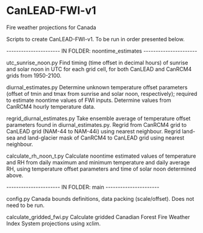 # CanLEAD-FWI-v1
Fire weather projections for Canada

Scripts to create CanLEAD-FWI-v1. To be run in order presented below.

---------------------- IN FOLDER: noontime_estimates ---------------------- 

utc_sunrise_noon.py
  Find timing (time offset in decimal hours) of sunrise and solar noon in UTC for each grid cell,
  for both CanLEAD and CanRCM4 grids from 1950-2100.

diurnal_estimates.py
  Determine unknown temperature offset parameters (offset of tmin and tmax from sunrise and solar noon, respectively);
  required to estimate noontime values of FWI inputs.
  Determine values from CanRCM4 hourly temperature data.

regrid_diurnal_estimates.py 
  Take ensemble average of temperature offset parameters found in diurnal_estimates.py.
  Regrid from CanRCM4 grid to CanLEAD grid (NAM-44 to NAM-44i) using nearest neighbour. 
  Regrid land-sea and land-glacier mask of CanRCM4 to CanLEAD grid using nearest neighbour.	

calculate_rh_noon_t.py 
  Calculate noontime estimated values of temperature and RH from daily maximum and minimum temperature and daily average RH, 
  using temperature offset parameters and time of solar noon determined above. 

----------------------  IN FOLDER: main ---------------------- 

config.py
  Canada bounds definitions, data packing (scale/offset). Does not need to be run.

calculate_gridded_fwi.py
  Calculate gridded Canadian Forest Fire Weather Index System projections using xclim. 
